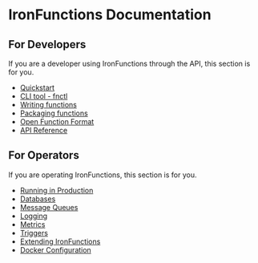 # IronFunctions Documentation

## For Developers

If you are a developer using IronFunctions through the API, this section is for you.

* [Quickstart](https://github.com/iron-io/functions#quickstart)
* [CLI tool - fnctl](../fnctl/README.md)
* [Writing functions](writing.md)
* [Packaging functions](packaging.md)
* [Open Function Format](function-format.md)
* [API Reference](https://app.swaggerhub.com/api/iron/functions/)

## For Operators

If you are operating IronFunctions, this section is for you.

* [Running in Production](production.md)
* [Databases](databases/README.md)
* [Message Queues](mqs/README.md)
* [Logging](logging.md)
* [Metrics](metrics.md)
* [Triggers](triggers.md)
* [Extending IronFunctions](extending.md)
* [Docker Configuration](docker.md)
